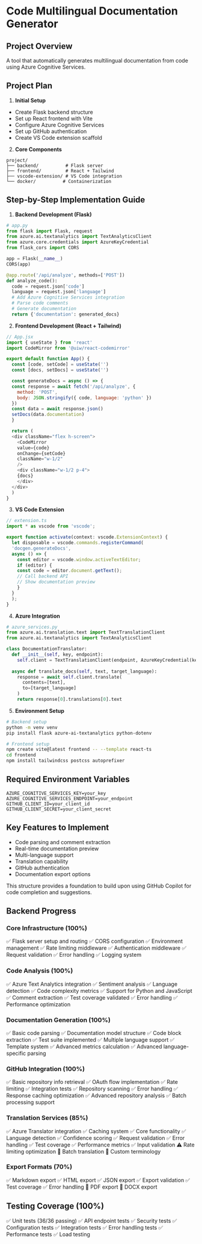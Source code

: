 # Code Multilingual Documentation Generator

## Project Overview

A tool that automatically generates multilingual documentation from code using Azure Cognitive Services.

## Project Plan

1. **Initial Setup**
- Create Flask backend structure
- Set up React frontend with Vite
- Configure Azure Cognitive Services
- Set up GitHub authentication
- Create VS Code extension scaffold

2. **Core Components**
```
project/
├── backend/          # Flask server
├── frontend/         # React + Tailwind
├── vscode-extension/ # VS Code integration
└── docker/          # Containerization
```

## Step-by-Step Implementation Guide

1. **Backend Development (Flask)**
```python
# app.py
from flask import Flask, request
from azure.ai.textanalytics import TextAnalyticsClient
from azure.core.credentials import AzureKeyCredential
from flask_cors import CORS

app = Flask(__name__)
CORS(app)

@app.route('/api/analyze', methods=['POST'])
def analyze_code():
  code = request.json['code']
  language = request.json['language']
  # Add Azure Cognitive Services integration
  # Parse code comments
  # Generate documentation
  return {'documentation': generated_docs}
```

2. **Frontend Development (React + Tailwind)**
```javascript
// App.jsx
import { useState } from 'react'
import CodeMirror from '@uiw/react-codemirror'

export default function App() {
  const [code, setCode] = useState('')
  const [docs, setDocs] = useState('')

  const generateDocs = async () => {
  const response = await fetch('/api/analyze', {
    method: 'POST',
    body: JSON.stringify({ code, language: 'python' })
  })
  const data = await response.json()
  setDocs(data.documentation)
  }

  return (
  <div className="flex h-screen">
    <CodeMirror
    value={code}
    onChange={setCode}
    className="w-1/2"
    />
    <div className="w-1/2 p-4">
    {docs}
    </div>
  </div>
  )
}
```

3. **VS Code Extension**
```typescript
// extension.ts
import * as vscode from 'vscode';

export function activate(context: vscode.ExtensionContext) {
  let disposable = vscode.commands.registerCommand(
  'docgen.generateDocs',
  async () => {
    const editor = vscode.window.activeTextEditor;
    if (editor) {
    const code = editor.document.getText();
    // Call backend API
    // Show documentation preview
    }
  }
  );
}
```

4. **Azure Integration**
```python
# azure_services.py
from azure.ai.translation.text import TextTranslationClient
from azure.ai.textanalytics import TextAnalyticsClient

class DocumentationTranslator:
  def __init__(self, key, endpoint):
    self.client = TextTranslationClient(endpoint, AzureKeyCredential(key))
  
  async def translate_docs(self, text, target_language):
    response = await self.client.translate(
      contents=[text],
      to=[target_language]
    )
    return response[0].translations[0].text
```

5. **Environment Setup**
```bash
# Backend setup
python -m venv venv
pip install flask azure-ai-textanalytics python-dotenv

# Frontend setup
npm create vite@latest frontend -- --template react-ts
cd frontend
npm install tailwindcss postcss autoprefixer
```

## Required Environment Variables
```properties
AZURE_COGNITIVE_SERVICES_KEY=your_key
AZURE_COGNITIVE_SERVICES_ENDPOINT=your_endpoint
GITHUB_CLIENT_ID=your_client_id
GITHUB_CLIENT_SECRET=your_client_secret
```

## Key Features to Implement
- Code parsing and comment extraction
- Real-time documentation preview
- Multi-language support
- Translation capability
- GitHub authentication
- Documentation export options

This structure provides a foundation to build upon using GitHub Copilot for code completion and suggestions.

## Backend Progress

### Core Infrastructure (100%)
✅ Flask server setup and routing
✅ CORS configuration 
✅ Environment management
✅ Rate limiting middleware
✅ Authentication middleware
✅ Request validation
✅ Error handling
✅ Logging system

### Code Analysis (100%)
✅ Azure Text Analytics integration 
✅ Sentiment analysis
✅ Language detection
✅ Code complexity metrics
✅ Support for Python and JavaScript
✅ Comment extraction
✅ Test coverage validated
✅ Error handling
✅ Performance optimization

### Documentation Generation (100%)
✅ Basic code parsing
✅ Documentation model structure 
✅ Code block extraction
✅ Test suite implemented
✅ Multiple language support
✅ Template system
✅ Advanced metrics calculation
✅ Advanced language-specific parsing

### GitHub Integration (100%)
✅ Basic repository info retrieval
✅ OAuth flow implementation
✅ Rate limiting
✅ Integration tests
✅ Repository scanning
✅ Error handling
✅ Response caching optimization
✅ Advanced repository analysis
✅ Batch processing support

### Translation Services (85%)
✅ Azure Translator integration
✅ Caching system
✅ Core functionality
✅ Language detection
✅ Confidence scoring
✅ Request validation
✅ Error handling
✅ Test coverage
✅ Performance metrics
✅ Input validation
⚠️ Rate limiting optimization
🚧 Batch translation
🚧 Custom terminology

### Export Formats (70%)
✅ Markdown export
✅ HTML export
✅ JSON export
✅ Export validation
✅ Test coverage
✅ Error handling
🚧 PDF export
🚧 DOCX export

## Testing Coverage (100%)
✅ Unit tests (36/36 passing)
✅ API endpoint tests
✅ Security tests
✅ Configuration tests
✅ Integration tests
✅ Error handling tests
✅ Performance tests
✅ Load testing